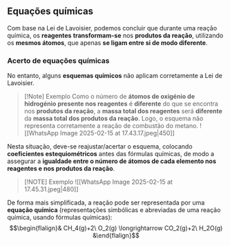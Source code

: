 ## Equações químicas
Com base na Lei de Lavoisier, podemos concluir que durante uma reação química, os **reagentes** **transformam-se** nos **produtos da reação**, utilizando os **mesmos átomos**, que apenas **se ligam entre si de modo diferente**.

### Acerto de equações químicas

No entanto, alguns **esquemas químicos** não aplicam corretamente a Lei de Lavoisier.

> [!Note] Exemplo
> Como o número de **átomos de oxigénio de hidrogénio presente nos reagentes** é **diferente** do que se encontra nos **produtos da reação**, a **massa total dos reagentes** será **diferente** da **massa total dos produtos da reação**. Logo, o esquema não representa corretamente a reação de combustão do metano.
 >![[WhatsApp Image 2025-02-15 at 17.43.17.jpeg|450]]

Nesta situação, deve-se reajustar/acertar o esquema, colocando **coeficientes estequiométricos** antes das fórmulas químicas, de modo a assegurar a **igualdade entre o número de átomos de cada elemento nos reagentes e nos produtos da reação**.

> [!NOTE] Exemplo
> ![[WhatsApp Image 2025-02-15 at 17.45.31.jpeg|480]]

De forma mais simplificada, a reação pode ser representada por uma **equação química** (representações simbólicas e abreviadas de uma reação química, usando fórmulas químicas):
$$\begin{flalign}& CH_4(g)+2\ O_2(g) \longrightarrow CO_2(g)+2\ H_2O(g) &\end{flalign}$$
